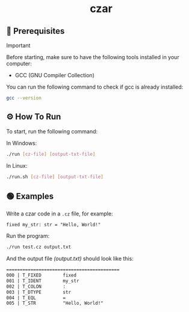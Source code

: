 <h1 align='center'>czar</h1>

## 📝 Prerequisites

> [!IMPORTANT]
> Before starting, make sure to have the following tools installed in your computer:
> - GCC (GNU Compiler Collection)

You can run the following command to check if gcc is already installed:

```bash
gcc --version
```

## ⚙️ How To Run

To start, run the following command:

In Windows:

```bash
./run [cz-file] [output-txt-file]
```

In Linux:

```bash
./run.sh [cz-file] [output-txt-file]
```

## 🟢 Examples

Write a czar code in a `.cz` file, for example:

```czar
fixed my_str: str = "Hello, World!"
```

Run the program:

```bash
./run test.cz output.txt
```

And the output file *(output.txt)* should look like this:

```output.txt
==========================================
000 | T_FIXED        fixed
001 | T_IDENT        my_str
002 | T_COLON        :
003 | T_DTYPE        str
004 | T_EQL          =
005 | T_STR          "Hello, World!"

```
